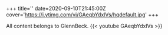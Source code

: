 +++
title=''
date=2020-09-10T21:45:00Z
cover='https://i.ytimg.com/vi/GAeqbYdxlVs/hqdefault.jpg'
+++

All content belongs to GlennBeck.
{{< youtube GAeqbYdxlVs >}}
